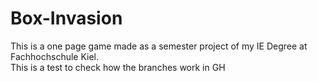 # Box-Invasion
This is a one page game made as a semester project of my IE Degree at Fachhochschule Kiel.  
This is a test to check how the branches work in GH
